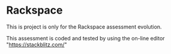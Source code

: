 # Rackspace

This is project is only for the Rackspace assessment evolution.

This assessment is coded and tested by using the on-line editor  "https://stackblitz.com/"